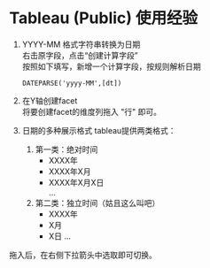 # Tableau (Public) 使用经验
1. YYYY-MM 格式字符串转换为日期  
  右击原字段，点击“创建计算字段”  
  按照如下填写，新增一个计算字段，按规则解析日期  
    ```shell
    DATEPARSE('yyyy-MM',[dt])
    ```
1. 在Y轴创建facet  
将要创建facet的维度列拖入 "行" 即可。

1. 日期的多种展示格式
tableau提供两类格式：
    1. 第一类：绝对时间
        * XXXX年
        * XXXX年X月
        * XXXX年X月X日  
        ...
    1. 第二类：独立时间（姑且这么叫吧）
        * XXXX年
        * X月
        * X日
        ...
        
拖入后，在右侧下拉箭头中选取即可切换。
